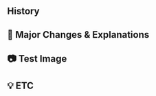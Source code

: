 
## History

<!--연관된 내용, 이슈 링크를 달아주세요-->
<!--이슈 태스크를 모두 완료하고 닫는다면 * Resolves #번호-->
<!--이슈 태스크를 모두 완료하지는 못 했지만 닫는다면 * Closes #번호-->
<!--열어둔다면 * #번호-->

## 🚀 Major Changes & Explanations

<!--빠른 리뷰를 위해 이해를 도울 만한 설명을 자세히 적어주세요-->

## 📷 Test Image

<!-- postman, swagger 등을 활용한 api 결과, 각종 Edge case 테스트 결과 이미지를 붙여주세요-->
<!-- 이미지가 많거나 클 경우 오른쪽 패턴을 이용해주세요<img src = "CREATED_IMG_URL" width = "400px">-->

## 💡 ETC

<!-- ex) 질문. 작업 관련 사항, 고민한 내용 등등을 적어주세요-->
